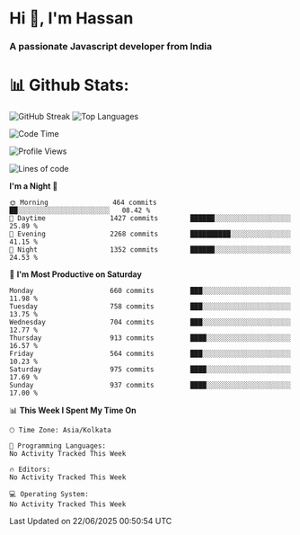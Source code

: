 # Hi 👋, I'm Hassan
### A passionate Javascript developer from India


# 📊 Github Stats:
![GitHub Streak](https://github-readme-streak-stats.herokuapp.com/?user=codeblooded47&theme=dracula&hide_border=false)
![Top Languages](https://github-readme-stats.vercel.app/api/top-langs/?username=codeblooded47&layout=compact&theme=dracula)



<!--START_SECTION:waka-->
![Code Time](http://img.shields.io/badge/Code%20Time-883%20hrs%201%20min-blue)

![Profile Views](http://img.shields.io/badge/Profile%20Views-6-blue)

![Lines of code](https://img.shields.io/badge/From%20Hello%20World%20I%27ve%20Written-24.1%20million%20lines%20of%20code-blue)

**I'm a Night 🦉** 

```text
🌞 Morning                464 commits         ██░░░░░░░░░░░░░░░░░░░░░░░   08.42 % 
🌆 Daytime                1427 commits        ██████░░░░░░░░░░░░░░░░░░░   25.89 % 
🌃 Evening                2268 commits        ██████████░░░░░░░░░░░░░░░   41.15 % 
🌙 Night                  1352 commits        ██████░░░░░░░░░░░░░░░░░░░   24.53 % 
```
📅 **I'm Most Productive on Saturday** 

```text
Monday                   660 commits         ███░░░░░░░░░░░░░░░░░░░░░░   11.98 % 
Tuesday                  758 commits         ███░░░░░░░░░░░░░░░░░░░░░░   13.75 % 
Wednesday                704 commits         ███░░░░░░░░░░░░░░░░░░░░░░   12.77 % 
Thursday                 913 commits         ████░░░░░░░░░░░░░░░░░░░░░   16.57 % 
Friday                   564 commits         ███░░░░░░░░░░░░░░░░░░░░░░   10.23 % 
Saturday                 975 commits         ████░░░░░░░░░░░░░░░░░░░░░   17.69 % 
Sunday                   937 commits         ████░░░░░░░░░░░░░░░░░░░░░   17.00 % 
```


📊 **This Week I Spent My Time On** 

```text
🕑︎ Time Zone: Asia/Kolkata

💬 Programming Languages: 
No Activity Tracked This Week

🔥 Editors: 
No Activity Tracked This Week

💻 Operating System: 
No Activity Tracked This Week
```


 Last Updated on 22/06/2025 00:50:54 UTC
<!--END_SECTION:waka-->

